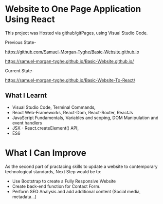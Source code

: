 # Website to One Page Application Using React
This project was Hosted via github/gitPages, using Visual Studio Code.

Previous State-

https://github.com/Samuel-Morgan-Tyghe/Basic-Website.github.io

https://samuel-morgan-tyghe.github.io/Basic-Website.github.io/

Current State-

https://samuel-morgan-tyghe.github.io/Basic-Website-To-React/

## What I Learnt
* Visual Studio Code, Terminal Commands, 
* React Web-Frameworks, React-Dom, React-Router, ReactJs
* JavaScript Fundamentals, Variables and scoping, DOM Manipulation and event handlers
* JSX - React.createElement() API,
* ES6 



# What I Can Improve
As the second part of practacing skills to update a website to contemporary technological standards,
Next Step would be to:

* Use Bootstrap to create a Fully Responsive Website
* Create back-end function for Contact Form. 
* Perform SEO Analysis and add additional content (Social media, metadata...)

